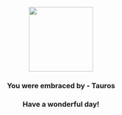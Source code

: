 <p align="center">
    <img src="https://raw.githubusercontent.com/PokeAPI/sprites/master/sprites/pokemon/128.png" width="150" height="150">
</p>
<h3 align="center">You were embraced by - <b>Tauros</b></h3>
<h3 align="center">Have a wonderful day!</h3>
